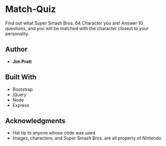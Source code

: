 # Match-Quiz

Find out what Super Smash Bros. 64 Character you are! Answer 10 questions, and you will be matched with the character closest to your personality.

## Author

* **Jim Pratt**

## Built With

* Bootstrap
* jQuery
* Node
* Express

## Acknowledgments

* Hat tip to anyone whose code was used
* Images, characters, and Super Smash Bros. are all property of Nintendo
